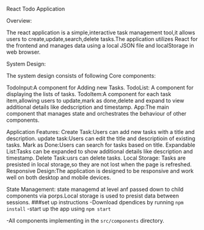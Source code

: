 React Todo Application

Overview:

The react application is a simple,interactive task management tool,it allows users to create,update,search,delete tasks.The application utilizes React for the frontend and manages data using a local JSON file and localStorage in web browser.

System Design:

The system design consists of following Core components:

TodoInput:A component for Adding new Tasks.
TodoList: A component for displaying the lists of tasks.
TodoItem:A component for each task item,allowing users to update,mark as done,delete and expand to view additional details like dedscription and timestamp.
App:The main component that manages state and orchestrates the behaviour of other components.

Application Features:
Create Task:Users can add new tasks with a title and description.
update task:Users can edit the title and descriptioin of existing tasks.
Mark as Done:Users can search for tasks based on title.
Expandable List:Tasks can be expanded to show additional details like description and timestamp.
Delete Task:usrs can delete tasks.
Local Storage: Tasks are presisted in local storage,so they are not lost when the page is refreshed.
Responsive Design:The application is designed to be responsive and work well on both desktop and mobile devices.

State Management:
state managemd at level anf passed down to child components via porps.Local storage is used to presist data between sessions.
###set up instructions
-Download dpendices by running `npm install`
-start up the app using `npm start`

-All components implementing in the `src/components` directory.


